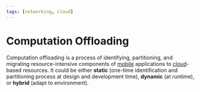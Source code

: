 ```yaml
---
tags: [networking, cloud]
---
```


# Computation Offloading

Computation offloading is a process of identifying, partitioning, and migrating
resource-intensive components of [mobile](202401282045.md) applications to
[cloud](202210012158.md)-based resources. It could be either **static**
(one-time identification and partitioning process at design and development
time), **dynamic** (at runtime), or **hybrid** (adapt to environment).
